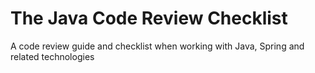 # The Java Code Review Checklist

A code review guide and checklist when working with Java, Spring and related technologies
